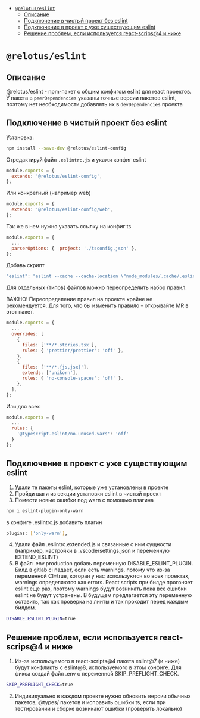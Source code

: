 <!-- START doctoc generated TOC please keep comment here to allow auto update -->
<!-- DON'T EDIT THIS SECTION, INSTEAD RE-RUN doctoc TO UPDATE -->

- [`@relotus/eslint`](#relotuseslint)
  - [Описание](#%D0%BE%D0%BF%D0%B8%D1%81%D0%B0%D0%BD%D0%B8%D0%B5)
  - [Подключение в чистый проект без eslint](#%D0%BF%D0%BE%D0%B4%D0%BA%D0%BB%D1%8E%D1%87%D0%B5%D0%BD%D0%B8%D0%B5-%D0%B2-%D1%87%D0%B8%D1%81%D1%82%D1%8B%D0%B9-%D0%BF%D1%80%D0%BE%D0%B5%D0%BA%D1%82-%D0%B1%D0%B5%D0%B7-eslint)
  - [Подключение в проект с уже существующим eslint](#%D0%BF%D0%BE%D0%B4%D0%BA%D0%BB%D1%8E%D1%87%D0%B5%D0%BD%D0%B8%D0%B5-%D0%B2-%D0%BF%D1%80%D0%BE%D0%B5%D0%BA%D1%82-%D1%81-%D1%83%D0%B6%D0%B5-%D1%81%D1%83%D1%89%D0%B5%D1%81%D1%82%D0%B2%D1%83%D1%8E%D1%89%D0%B8%D0%BC-eslint)
  - [Решение проблем, если используется react-scrips@4 и ниже](#%D1%80%D0%B5%D1%88%D0%B5%D0%BD%D0%B8%D0%B5-%D0%BF%D1%80%D0%BE%D0%B1%D0%BB%D0%B5%D0%BC-%D0%B5%D1%81%D0%BB%D0%B8-%D0%B8%D1%81%D0%BF%D0%BE%D0%BB%D1%8C%D0%B7%D1%83%D0%B5%D1%82%D1%81%D1%8F-react-scrips4-%D0%B8-%D0%BD%D0%B8%D0%B6%D0%B5)

<!-- END doctoc generated TOC please keep comment here to allow auto update -->

# `@relotus/eslint`

## Описание

@relotus/eslint - npm-пакет с общим конфигом eslint для react проектов. У пакета в `peerDependencies` указаны точные версии пакетов eslint, поэтому нет необходимости добавлять их в `devDependencies` проекта

## Подключение в чистый проект без eslint

Установка:

```sh
npm install --save-dev @relotus/eslint-config
```

Отредактируй файл `.eslintrc.js` и укажи конфиг eslint

```js
module.exports = {
  extends: '@relotus/eslint-config',
};
```

Или конкретный (например web)

```js
module.exports = {
  extends: '@relotus/eslint-config/web',
};
```

Так же в нем нужно указать ссылку на конфиг ts

```js
module.exports = {
  ...
  parserOptions: {  project: './tsconfig.json' },
};
```

Добавь скрипт

```js
"eslint": "eslint --cache --cache-location \"node_modules/.cache/.eslintcache-local\" --ext js,ts,tsx src",
```

Для отдельных {типов} файлов можно переопределить набор правил.

ВАЖНО! Переопределение правил на проекте крайне не рекомендуется. Для того, что бы изменить правило - открывайте MR в этот пакет.

```js
module.exports = {
  ...
  overrides: [
    {
      files: ['**/*.stories.tsx'],
      rules: { 'prettier/prettier': 'off' },
    },
    {
      files: ['**/*.{js,jsx}'],
      extends: ['unikorn'],
      rules: { 'no-console-spaces': 'off' },
    },
  ],
};
```

Или для всех

```js
module.exports = {
  ...
  rules: {
    '@typescript-eslint/no-unused-vars': 'off'
  }
};
```

## Подключение в проект с уже существующим eslint

1. Удали те пакеты eslint, которые уже установлены в проекте
2. Пройди шаги из секции установки eslint в чистый проект
3. Помести новые ошибки под warn с помощью плагина

```sh
npm i eslint-plugin-only-warn
```

в конфиге .eslintrc.js добавить плагин

```sh
plugins: ['only-warn'],
```

4. Удали файл .eslintrc.extended.js и связанные с ним сущности (например, настройки в .vscode/settings.json и переменную EXTEND_ESLINT)
5. В файл .env.production добавь переменную DISABLE_ESLINT_PLUGIN. Билд в gitlab ci падает, если есть warnings, потому что из-за переменной CI=true, которая у нас используются во всех проектах, warnings определяются как errors. React scripts при билде прогоняет eslint еще раз, поэтому warnings будут возникать пока все ошибки eslint не будут устранены. В будущем предлагается эту переменную оставить, так как проверка на линты и так проходит перед каждым билдом.

```sh
DISABLE_ESLINT_PLUGIN=true
```

## Решение проблем, если используется react-scrips@4 и ниже

1. Из-за используемого в react-scripts@4 пакета eslint@7 (и ниже) будут конфликты с eslint@8, используемого в этом конфиге. Для фикса создай файл .env с переменной SKIP_PREFLIGHT_CHECK.

```sh
SKIP_PREFLIGHT_CHECK=true
```

2. Индивидуально в каждом проекте нужно обновить версии обычных пакетов, @types/ пакетов и исправить ошибки ts, если при тестировании и сборке возникают ошибки (проверить локально)
